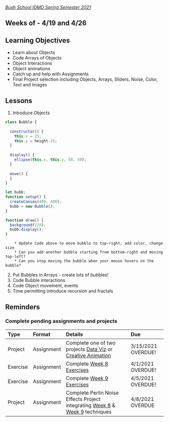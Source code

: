 [_Bush School IDMD Spring Semester 2021_](https://chandrunarayan.github.io/idmd/)

## Weeks of - 4/19 and 4/26

## Learning Objectives
* Learn about Objects
* Code Arrays of Objects
* Object Interactions
* Object animations
* Catch up and help with Assignments
* Final Project selection including Objects, Arrays, Sliders, Noise, Color, Text and Images


## Lessons

1. Introduce Objects 

```javascript
class Bubble {
  
  constructor() {
    this.x = 25;
    this.y = height-25;
  }
  
  display() {
    ellipse(this.x, this.y, 50, 50);
  }
  
  move() {
  }
}

let bubb;
function setup() {
  createCanvas(400, 400);
  bubb = new Bubble();
}

function draw() {
  background(220);
  bubb.display();
}
```
        * Update Code above to move bubble to top-right, add color, change size
        * Can you add another bubble starting from bottom-right and moving top-left?
        * Can you stop moving the bubble when your mouse hovers on the bubble?

2. Put Bubbles in Arrays - create lots of bubbles!
3. Code Bubble interactions
4. Code Object movement, events
5. Time permitting introduce recursion and fractals

## Reminders 
### Complete pending assignments and projects

| Type | Format | Details |  Due
|  :--- |  :--- |  :--- |  :---
|  Project  |  Assignment |  Complete one of two projects [Data Viz](https://chandrunarayan.github.io/idmd/lessons/week5/homework/data-visualization) or [Creative Animation](https://chandrunarayan.github.io/idmd/lessons/week5/homework/creative-animation.html) |  3/15/2021 OVERDUE!
|  Exercise  |  Assignment |  Complete [Week 8 Exercises](https://chandrunarayan.github.io/idmd/lessons/week8/) |  4/1/2021 OVERDUE!
|  Exercise  |  Assignment |  Complete [Week 9 Exercises](https://chandrunarayan.github.io/idmd/lessons/week9/) |  4/5/2021 OVERDUE!
|  Project  |  Assignment |  Complete Perlin Noise Effects Project integrating [Week 8](https://chandrunarayan.github.io/idmd/lessons/week8/) & [Week 9](https://chandrunarayan.github.io/idmd/lessons/week9/) techniques| 4/8/2021 OVERDUE




